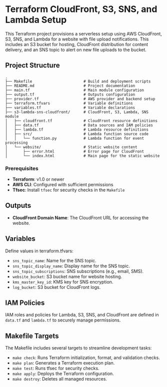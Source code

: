 # Terraform CloudFront, S3, SNS, and Lambda Setup

This Terraform project provisions a serverless setup using AWS CloudFront, S3, SNS, and Lambda for a website with file upload notifications. This includes an S3 bucket for hosting, CloudFront distribution for content delivery, and an SNS topic to alert on new file uploads to the bucket.

## Project Structure


```plaintext
.
├── Makefile                       # Build and deployment scripts
├── README.md                      # Project documentation
├── main.tf                        # Main module configuration
├── output.tf                      # Outputs configuration
├── provider.tf                    # AWS provider and backend setup
├── terraform.tfvars               # Variable definitions
├── variables.tf                   # Variable declarations
├── s3-lambda-sns-cloudfront/      # CloudFront, S3, Lambda, SNS module
│   ├── cloudfront.tf              # CloudFront resource definitions
│   ├── data.tf                    # Data sources and IAM policies
│   ├── lambda.tf                  # Lambda resource definitions
│   ├── src/                       # Lambda function source code
│   │   └── function.py            # Lambda function for event processing
│   └── website/                   # Static website content
│       ├── error.html             # Error page for CloudFront
│       └── index.html             # Main page for the static website
```

### Prerequisites

- **Terraform**: v1.0 or newer
- **AWS CLI**: Configured with sufficient permissions
- **Tfsec**: Install `tfsec` for security checks in the `Makefile`
  

## Outputs
- **CloudFront Domain Name**: The CloudFront URL for accessing the website.

## Variables
Define values in terraform.tfvars:

- `sns_topic_name`: Name for the SNS topic.
- `sns_topic_display_name`: Display name for the SNS topic.
- `sns_topic_subscriptions`: SNS subscriptions (e.g., email, SMS).
- `website_bucket`: S3 bucket name for website hosting.
- `kms_master_key_id`: KMS key for SNS encryption.
- `log_bucket`: S3 bucket for CloudFront logs.

## IAM Policies
IAM roles and policies for Lambda, S3, SNS, and CloudFront are defined in `data.tf` and `lambda.tf` to securely manage permissions.

## Makefile Targets
The Makefile includes several targets to streamline development tasks:

* `make check`: Runs Terraform initialization, format, and validation checks.
* `make plan`: Generates a Terraform execution plan.
* `make test`: Runs tfsec for security checks.
* `make apply`: Deploys the Terraform configuration.
* `make destroy`: Deletes all managed resources.
